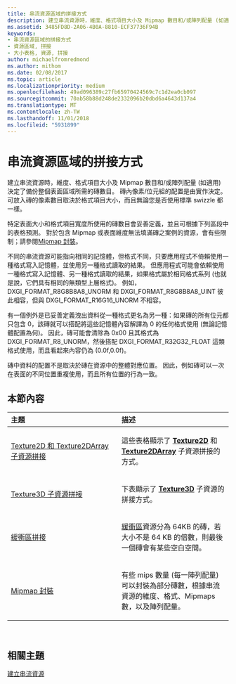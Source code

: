 ```yaml
---
title: 串流資源區域的拼接方式
description: 建立串流資源時，維度、格式項目大小及 Mipmap 數目和/或陣列配量 (如適用) 決定了備份整個表面區域所需的磚數目。
ms.assetid: 3485FD8D-2A06-4B0A-8810-ECF37736F94B
keywords:
- 串流資源區域的拼接方式
- 資源區域, 拼接
- 大小表格, 資源, 拼接
author: michaelfromredmond
ms.author: mithom
ms.date: 02/08/2017
ms.topic: article
ms.localizationpriority: medium
ms.openlocfilehash: 49ad096389c27fb65970424569c7c1d2ea0cb097
ms.sourcegitcommit: 70ab58b88d248de2332096b20dbd6a4643d137a4
ms.translationtype: MT
ms.contentlocale: zh-TW
ms.lasthandoff: 11/01/2018
ms.locfileid: "5931899"
---
```

# <a name="how-a-streaming-resources-area-is-tiled"></a>串流資源區域的拼接方式


建立串流資源時，維度、格式項目大小及 Mipmap 數目和/或陣列配量 (如適用) 決定了備份整個表面區域所需的磚數目。 磚內像素/位元組的配置是由實作決定。 可放入磚的像素數目取決於格式項目大小，而且無論您是否使用標準 swizzle 都一樣。

特定表面大小和格式項目寬度所使用的磚數目會妥善定義，並且可根據下列區段中的表格預測。 對於包含 Mipmap 或表面維度無法填滿磚之案例的資源，會有些限制；請參閱[Mipmap 封裝](mipmap-packing.md)。

不同的串流資源可能指向相同的記憶體，但格式不同，只要應用程式不倚賴使用一種格式寫入記憶體，並使用另一種格式讀取的結果。 但應用程式可能會依賴使用一種格式寫入記憶體、另一種格式讀取的結果，如果格式屬於相同格式系列 (也就是說，它們具有相同的無類型上層格式)。 例如，DXGI\_FORMAT\_R8G8B8A8\_UNORM 和 DXGI\_FORMAT\_R8G8B8A8\_UINT 彼此相容，但與 DXGI\_FORMAT\_R16G16\_UNORM 不相容。

有一個例外是已妥善定義洩出資料從一種格式更名為另一種：如果磚的所有位元都只包含 0，該磚就可以搭配將這些記憶體內容解譯為 0 的任何格式使用 (無論記憶體配置為何)。 因此，磚可能會清除為 0x00 且其格式為 DXGI\_FORMAT\_R8\_UNORM，然後搭配 DXGI\_FORMAT\_R32G32\_FLOAT 這類格式使用，而且看起來內容仍為 (0.0f,0.0f)。

磚中資料的配置不是取決於磚在資源中的整體對應位置。 因此，例如磚可以一次在表面的不同位置重複使用，而且所有位置的行為一致。

## <a name="span-idin-this-sectionspanin-this-section"></a><span id="in-this-section"></span>本節內容


<table>
<colgroup>
<col width="50%" />
<col width="50%" />
</colgroup>
<thead>
<tr class="header">
<th align="left">主題</th>
<th align="left">描述</th>
</tr>
</thead>
<tbody>
<tr class="odd">
<td align="left"><p><a href="texture2d-and-texture2darray-subresource-tiling.md">Texture2D 和 Texture2DArray 子資源拼接</a></p></td>
<td align="left"><p>這些表格顯示了 <a href="https://msdn.microsoft.com/library/windows/desktop/ff471525"><strong>Texture2D</strong></a> 和 <a href="https://msdn.microsoft.com/library/windows/desktop/ff471526"><strong>Texture2DArray</strong></a> 子資源拼接的方式。</p></td>
</tr>
<tr class="even">
<td align="left"><p><a href="texture3d-subresource-tiling.md">Texture3D 子資源拼接</a></p></td>
<td align="left"><p>下表顯示了 <a href="https://msdn.microsoft.com/library/windows/desktop/ff471562"><strong>Texture3D</strong></a> 子資源的拼接方式。</p></td>
</tr>
<tr class="odd">
<td align="left"><p><a href="buffer-tiling.md">緩衝區拼接</a></p></td>
<td align="left"><p><a href="introduction-to-buffers.md">緩衝區</a>資源分為 64KB 的磚，若大小不是 64 KB 的倍數，則最後一個磚會有某些空白空間。</p></td>
</tr>
<tr class="even">
<td align="left"><p><a href="mipmap-packing.md">Mipmap 封裝</a></p></td>
<td align="left"><p>有些 mips 數量 (每一陣列配量) 可以封裝為部分磚數，根據串流資源的維度、格式、Mipmaps 數，以及陣列配量。</p></td>
</tr>
</tbody>
</table>

 

## <a name="span-idrelated-topicsspanrelated-topics"></a><span id="related-topics"></span>相關主題


[建立串流資源](creating-streaming-resources.md)

 

 




